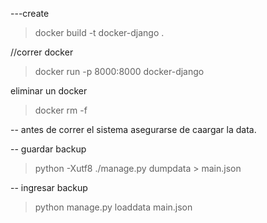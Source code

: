 ---create

> docker build -t docker-django .

//correr docker
> docker run -p 8000:8000 docker-django

eliminar un docker
> docker rm -f <container-name>


-- antes de correr el sistema
asegurarse de caargar la data.

-- guardar backup
> python -Xutf8 ./manage.py dumpdata > main.json

-- ingresar backup
> python manage.py loaddata main.json
